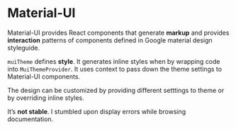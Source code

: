# Material-UI

Material-UI provides React components that generate **markup** and provides **interaction** patterns of components defined in Google material design styleguide.

`muiTheme` defines **style**. It generates inline styles when by wrapping code into `MuiThemeProvider`. It uses context to pass down the theme settings to Material-UI components.

The design can be customized by providing different setttings to theme or by overriding inline styles.

It’s **not stable**. I stumbled upon display errors while browsing documentation.